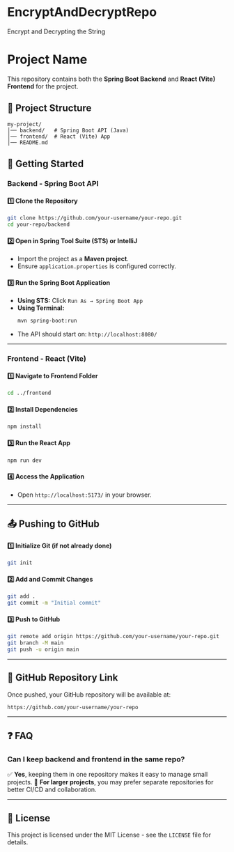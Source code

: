 # EncryptAndDecryptRepo
Encrypt and Decrypting the String
# Project Name

This repository contains both the **Spring Boot Backend** and **React (Vite) Frontend** for the project.

## 📌 Project Structure

```
my-project/
│── backend/   # Spring Boot API (Java)
│── frontend/  # React (Vite) App
│── README.md
```

## 🚀 Getting Started

### **Backend - Spring Boot API**

#### **1️⃣ Clone the Repository**
```bash
git clone https://github.com/your-username/your-repo.git
cd your-repo/backend
```

#### **2️⃣ Open in Spring Tool Suite (STS) or IntelliJ**
- Import the project as a **Maven project**.
- Ensure `application.properties` is configured correctly.

#### **3️⃣ Run the Spring Boot Application**
- **Using STS:** Click `Run As → Spring Boot App`
- **Using Terminal:**
  ```bash
  mvn spring-boot:run
  ```
- The API should start on: `http://localhost:8080/`

---

### **Frontend - React (Vite)**

#### **1️⃣ Navigate to Frontend Folder**
```bash
cd ../frontend
```

#### **2️⃣ Install Dependencies**
```bash
npm install
```

#### **3️⃣ Run the React App**
```bash
npm run dev
```

#### **4️⃣ Access the Application**
- Open `http://localhost:5173/` in your browser.

---

## 📤 Pushing to GitHub

#### **1️⃣ Initialize Git (if not already done)**
```bash
git init
```

#### **2️⃣ Add and Commit Changes**
```bash
git add .
git commit -m "Initial commit"
```

#### **3️⃣ Push to GitHub**
```bash
git remote add origin https://github.com/your-username/your-repo.git
git branch -M main
git push -u origin main
```

---

## 🔗 GitHub Repository Link
Once pushed, your GitHub repository will be available at:
```
https://github.com/your-username/your-repo
```

---

## ❓ FAQ

### **Can I keep backend and frontend in the same repo?**
✅ **Yes**, keeping them in one repository makes it easy to manage small projects.
🚀 **For larger projects**, you may prefer separate repositories for better CI/CD and collaboration.

---

## 📄 License
This project is licensed under the MIT License - see the `LICENSE` file for details.

